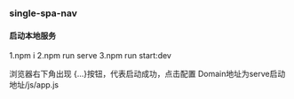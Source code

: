 ### single-spa-nav
#### 启动本地服务
1.npm i
2.npm run serve
3.npm run start:dev

浏览器右下角出现 {...}按钮，代表启动成功，点击配置 Domain地址为serve启动地址/js/app.js

